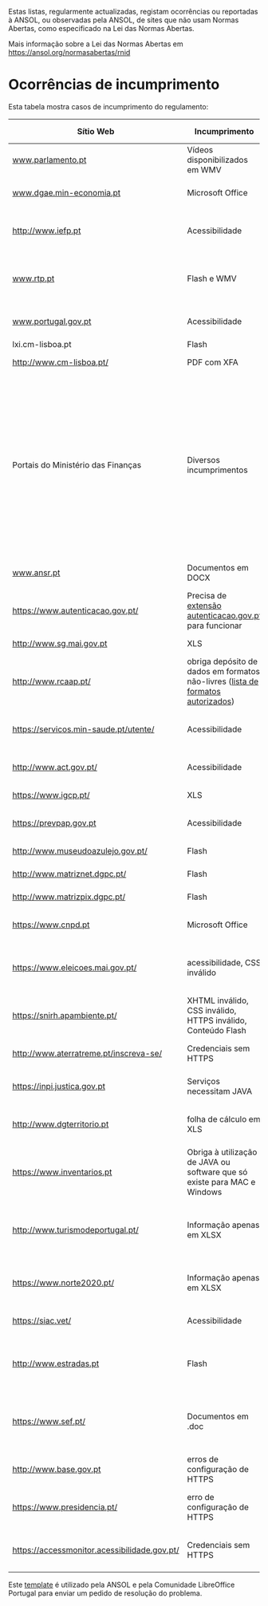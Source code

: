 Estas listas, regularmente actualizadas, registam ocorrências ou reportadas à ANSOL, ou observadas pela ANSOL, de sites que não usam Normas Abertas, como especificado na Lei das Normas Abertas.

Mais informação sobre a Lei das Normas Abertas em https://ansol.org/normasabertas/rnid

# Ocorrências de incumprimento

Esta tabela mostra casos de incumprimento do regulamento:

| Sítio Web | Incumprimento | Exemplo | Última avaliação | Pedido de Resolução |
|---|---|---|---|---|
| www.parlamento.pt | Vídeos disponibilizados em WMV | [vídeo de audição](http://www.parlamento.pt/ActividadeParlamentar/Paginas/DetalheAudiencia.aspx?BID=99371) | 2020/10/03 | 2015/03/25 |
| www.dgae.min-economia.pt | Microsoft Office | [página com formulários OOXML](http://www.dgae.gov.pt/documentacao-/formularios.aspx) | 2020/10/03 | 2015/03/25 |
| http://www.iefp.pt | Acessibilidade | [site não cumpre WCAG 2.0 AA](http://www.iefp.pt) | 2020/10/03 | 2016/01/05 |
| www.rtp.pt | Flash e WMV | Páginas com informação sobre o uso de [Flash](http://media.rtp.pt/empresa/utilizacao/flash-player/) e [WMV](http://media.rtp.pt/empresa/utilizacao/windows-media-player/) | 2020/10/03 | 2015/06/07 |
| www.portugal.gov.pt | Acessibilidade | [site não cumpre WCAG 2.0 A](http://www.portugal.gov.pt) | 2020/10/03 | 2019/08/13 |
| lxi.cm-lisboa.pt | Flash | [Site Flash](http://lxi.cm-lisboa.pt/lxi/) | 2020/10/03 | 2015/06/07 |
| http://www.cm-lisboa.pt/ | PDF com XFA | [PDF com XFA](http://www.cm-lisboa.pt/fileadmin/DOCS/Formularios/transversais/CML_participacao_ocorrencia.pdf) | 2020/10/03 | 2019/04/23 |
| Portais do Ministério das Finanças | Diversos incumprimentos | [XLS, XLSX e DOC](http://info.portaldasfinancas.gov.pt/pt/apoio_contribuinte/tabela_ret_doclib/), [endereços e contactos em XLSX](https://www.portaldasfinancas.gov.pt/pt/contactosEbalcao.action), [lista de formulários, quase na totalidade em formatos proprietários](http://info-aduaneiro.portaldasfinancas.gov.pt/pt/publicacoes_formularios/formularios/Pages/formularios.aspx), [exportação de facturas precisa de flash](https://faturas.portaldasfinancas.gov.pt/factemipf_static/swf/copy_csv_xls_pdf.swf), [Enviar Ficheiro SAF-T exige Java](https://faturas.portaldasfinancas.gov.pt/enviarSaftAppletForm.action) | 2020/10/03 | 2017/03/25 |
| www.ansr.pt | Documentos em DOCX | [Documentos em formato proprietário](http://www.ansr.pt/Contraordenacoes/Formularios/Pages/default.aspx) | 2020/10/03 | 2015/04/14 |
| https://www.autenticacao.gov.pt/ | Precisa de [extensão autenticacao.gov.pt](https://autenticacao.gov.pt/fa/ajuda/autenticacaogovpt.aspx#installAgent) para funcionar | [autenticação](https://cmd.autenticacao.gov.pt/Ama.Authentication.Frontend/) | 2020/10/03 | |
| http://www.sg.mai.gov.pt | XLS | [cadernos eleitorais](http://www.sg.mai.gov.pt/AdministracaoEleitoral/RecenseamentoEleitoral/ResultadosRecenseamento/Paginas/default.aspx) | 2020/10/03 | 2016/01/28 |
| http://www.rcaap.pt/ | obriga depósito de dados em formatos não-livres ([lista de formatos autorizados](https://dre.pt/application/conteudo/72779297)) | MP3 | 2020/10/03 | |
| https://servicos.min-saude.pt/utente/ | Acessibilidade | [site não cumpre WCAG 2.0 AA](https://servicos.min-saude.pt/utente/) | 2020/10/03 | 2016/09/27 |
| http://www.act.gov.pt/ | Acessibilidade | [site não cumpre WCAG 2.0 A](http://www.act.gov.pt/) | 2020/10/03 ||
| https://www.igcp.pt/ | XLS | [conteúdo em XLS](https://www.igcp.pt/pt/gca/?id=80) | 2020/10/03 | 2019/05/14 |
| https://prevpap.gov.pt | Acessibilidade | [site não cumpre WCAG 2.0 A](https://prevpap.gov.pt) | 2020/10/03 | 2019/08/13 |
| http://www.museudoazulejo.gov.pt/ | Flash | [conteúdo Flash](http://www.museudoazulejo.gov.pt/) | 2020/10/03 | 2019/07/30 |
| http://www.matriznet.dgpc.pt/ | Flash | [conteúdo Flash](http://www.matriznet.dgpc.pt/) | 2020/10/03 ||
| http://www.matrizpix.dgpc.pt/ | Flash | [conteúdo Flash](http://www.matrizpix.dgpc.pt/) | 2020/10/03 ||
| https://www.cnpd.pt | Microsoft Office | [página com documentos OOXML](https://www.cnpd.pt/bin/rgpd/rgpd.htm) | 2020/10/03 ||
| https://www.eleicoes.mai.gov.pt/ | acessibilidade, CSS inválido | [exemplo de página com erros WCAG](https://www.eleicoes.mai.gov.pt/europeias2019/estrangeiro.html), [análise de um CSS](https://jigsaw.w3.org/css-validator/validator?uri=https%3A%2F%2Fwww.eleicoes.mai.gov.pt%2Fautarquicas2017%2F&profile=css3svg&usermedium=all&warning=1&vextwarning=&lang=en) | 2020/10/03 ||
| https://snirh.apambiente.pt/ | XHTML inválido, CSS inválido, HTTPS inválido, Conteúdo Flash | [análise do XHTML](https://validator.w3.org/check?uri=https%3A%2F%2Fsnirh.apambiente.pt&charset=%28detect+automatically%29&doctype=Inline&group=0), [análise do CSS](https://jigsaw.w3.org/css-validator/validator?uri=https%3A%2F%2Fsnirh.apambiente.pt&profile=css3&usermedium=all&warning=1&vextwarning=&lang=en) | 2020/10/03 | 2020/05/16 |
| http://www.aterratreme.pt/inscreva-se/ | Credenciais sem HTTPS | [formulário de registo em HTTPS](http://www.aterratreme.pt/inscreva-se/) | 2020/10/03 ||
| https://inpi.justica.gov.pt | Serviços necessitam JAVA | [documento com instruções](https://servicosonline.inpi.pt/registos/guia_certificado.pdf) | 2020/10/03 ||
| http://www.dgterritorio.pt | folha de cálculo em XLS | [exportação para XLS no final da página](http://tcp.dgterritorio.gov.pt/procurar) | 2020/10/03 ||
| https://www.inventarios.pt | Obriga à utilização de JAVA ou software que só existe para MAC e Windows | [manual de instalação](https://www.inventarios.pt/documentos/manual_instalacao_gosign_v4.pdf) | 2020/10/03 ||
| http://www.turismodeportugal.pt/ | Informação apenas em XLSX | [página com vários links para informação apenas em XLSX](http://business.turismodeportugal.pt/pt/Planear_Iniciar/Licenciamento_Registo_da_Atividade/Empreendimentos_Turisticos/Paginas/classificacao-et.aspx) | 2020/10/03 ||
| https://www.norte2020.pt/ | Informação apenas em XLSX | [página com documento apenas em XLSX](https://www.norte2020.pt/investimento-municipal) | 2020/10/03 | 2019/10/29 |
| https://siac.vet/ | Acessibilidade | [página não cumpre com WCAG 2.0](https://siac.vet/) | 2020/10/03 ||
| http://www.estradas.pt | Flash | [página com conteúdo Flash para alguns browsers](http://www.estradas.pt/index) | 2020/10/03 | 2019/11/06 |
| https://www.sef.pt/ | Documentos em .doc | [Documentos em .doc no final da página (anunciados como .pdf)](https://www.sef.pt/pt/pages/conteudo-detalhe.aspx?nID=73) | 2020/10/03 ||
| http://www.base.gov.pt | erros de configuração de HTTPS | [página de autenticação insegura](https://www.base.gov.pt/idp/Authn/UserPassword) | 2020/10/03 ||
| https://www.presidencia.pt/ | erro de configuração de HTTPS | [certificado https para o domínio errado](https://www.presidencia.pt/) | 2020/10/03 ||
| https://accessmonitor.acessibilidade.gov.pt/ | Credenciais sem HTTPS | [Formulário de autenticação sem HTTPS](http://accessmonitor.acessibilidade.gov.pt/mm/) | 2020/09/29 ||

Este [template](template.txt) é utilizado pela ANSOL e pela Comunidade LibreOffice Portugal para enviar um pedido de resolução do problema.
